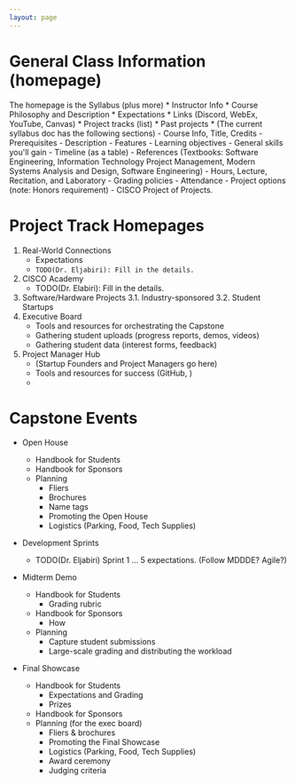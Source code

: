 ```yaml
---
layout: page
---
```

<!-- 
    As a general guideline, it's best to adopt a docs-as-code philosophy.
    Most students in the course can write code, so it should fall naturally.
    There are many open-source and freely available tools to make these 
    processes automated and published (such as GitHub pages and CI/CD)t.
 -->
# General Class Information (homepage)
The homepage is the Syllabus (plus more)
    * Instructor Info
    * Course Philosophy and Description
    * Expectations
    * Links (Discord, WebEx, YouTube, Canvas)
    * Project tracks (list)
    * Past projects
    * (The current syllabus doc has the following sections)
        - Course Info, Title, Credits
        - Prerequisites
        - Description
        - Features
        - Learning objectives
        - General skills you'll gain
        - Timeline (as a table)
        - References (Textbooks: Software Engineering, Information Technology Project Management, Modern Systems Analysis and Design, Software Engineering)
        - Hours, Lecture, Recitation, and Laboratory
        - Grading policies
        - Attendance
        - Project options (note: Honors requirement)
        - CISCO Project of Projects.


# Project Track Homepages
1. Real-World Connections
    - Expectations
    - `TODO(Dr. Eljabiri): Fill in the details.`
2. CISCO Academy
    - TODO(Dr. Elabiri): Fill in the details.
3. Software/Hardware Projects
    3.1. Industry-sponsored
    3.2. Student Startups
4. Executive Board
    - Tools and resources for orchestrating the Capstone
    - Gathering student uploads (progress reports, demos, videos)
    - Gathering student data (interest forms, feedback)
5. Project Manager Hub
    - (Startup Founders and Project Managers go here)
    - Tools and resources for success (GitHub, )
    - 

# Capstone Events
<!-- Possiblity here to refactor Handbooks. -->
* Open House 
    - Handbook for Students
    - Handbook for Sponsors
    - Planning
        - Fliers
        - Brochures
        - Name tags
        - Promoting the Open House
        - Logistics (Parking, Food, Tech Supplies)
    
* Development Sprints
    - TODO(Dr. Eljabiri) Sprint 1 ... 5 expectations. (Follow MDDDE? Agile?)

* Midterm Demo
    - Handbook for Students
        - Grading rubric
    - Handbook for Sponsors
        - How 
    - Planning
        - Capture student submissions
        - Large-scale grading and distributing the workload

* Final Showcase
    - Handbook for Students
        - Expectations and Grading
        - Prizes
    - Handbook for Sponsors
    - Planning (for the exec board)
        - Fliers & brochures
        - Promoting the Final Showcase
        - Logistics (Parking, Food, Tech Supplies)
        - Award ceremony
        - Judging criteria